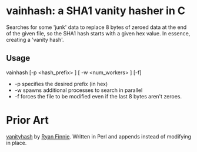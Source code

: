# vainhash: a SHA1 vanity hasher in C

Searches for some 'junk' data to replace 8 bytes of zeroed data at the end of
the given file, so the SHA1 hash starts with a given hex value.  In essence,
creating a 'vanity hash'.

## Usage

vainhash [-p <hash_prefix> ] [ -w <num_workers> ] [-f] <file>

* -p specifies the desired prefix (in hex)
* -w spawns additional processes to search in parallel
* -f forces the file to be modified even if the last 8 bytes aren't zeroes.

# Prior Art

[vanityhash](http://www.finnie.org/software/vanityhash/) by [Ryan Finnie](http://www.finnie.org).  Written in Perl and appends instead of modifying in place.

